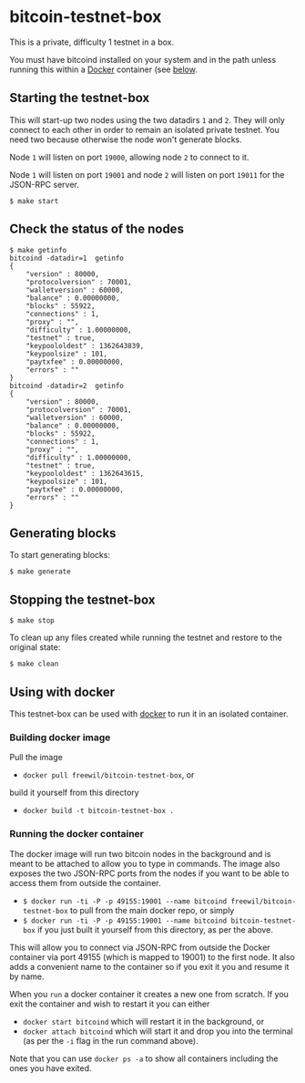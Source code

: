 # bitcoin-testnet-box

This is a private, difficulty 1 testnet in a box. 

You must have bitcoind installed on your system and in the path unless running this within
a [Docker](https://www.docker.io) container (see [below](#using-with-docker).

## Starting the testnet-box

This will start-up two nodes using the two datadirs `1` and `2`. They
will only connect to each other in order to remain an isolated private testnet.
You need two because otherwise the node won't generate blocks.

Node `1` will listen on port `19000`, allowing node `2` to connect to it.

Node `1` will listen on port `19001` and node `2` will listen on port `19011` 
for the JSON-RPC server.


```
$ make start
```

## Check the status of the nodes

```
$ make getinfo
bitcoind -datadir=1  getinfo
{
    "version" : 80000,
    "protocolversion" : 70001,
    "walletversion" : 60000,
    "balance" : 0.00000000,
    "blocks" : 55922,
    "connections" : 1,
    "proxy" : "",
    "difficulty" : 1.00000000,
    "testnet" : true,
    "keypoololdest" : 1362643839,
    "keypoolsize" : 101,
    "paytxfee" : 0.00000000,
    "errors" : ""
}
bitcoind -datadir=2  getinfo
{
    "version" : 80000,
    "protocolversion" : 70001,
    "walletversion" : 60000,
    "balance" : 0.00000000,
    "blocks" : 55922,
    "connections" : 1,
    "proxy" : "",
    "difficulty" : 1.00000000,
    "testnet" : true,
    "keypoololdest" : 1362643615,
    "keypoolsize" : 101,
    "paytxfee" : 0.00000000,
    "errors" : ""
}
```

## Generating blocks

To start generating blocks:

```
$ make generate
```
  
## Stopping the testnet-box
  
```
$ make stop
```
  
To clean up any files created while running the testnet and restore to the 
original state:

```
$ make clean
```

## Using with docker
This testnet-box can be used with [docker](https://www.docker.io/) to run it in
an isolated container.

### Building docker image

Pull the image

  * `docker pull freewil/bitcoin-testnet-box`, or
  
build it yourself from this directory

  * `docker build -t bitcoin-testnet-box .`

### Running the docker container
The docker image will run two bitcoin nodes in the background and is meant to be
attached to allow you to type in commands. The image also exposes
the two JSON-RPC ports from the nodes if you want to be able to access them
from outside the container.

* `$ docker run -ti -P -p 49155:19001 --name bitcoind freewil/bitcoin-testnet-box` to pull from the main docker repo, or simply
* `$ docker run -ti -P -p 49155:19001 --name bitcoind bitcoin-testnet-box` if you just built it yourself from this directory, as per the above.

This will allow you to connect via JSON-RPC from outside the Docker container via port 49155 (which is mapped to 19001) to the first node. It also adds a convenient name to the container so if you exit it you and resume it by name.

When you `run` a docker container it creates a new one from scratch. If you exit the container and wish to restart it you can either

* `docker start bitcoind` which will restart it in the background, or
* `docker attach bitcoind` which will start it and drop you into the terminal (as per the `-i` flag in the run command above).

Note that you can use `docker ps -a` to show all containers including the ones you have exited.

